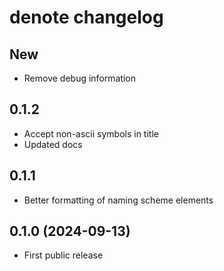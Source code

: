 # denote changelog

## New

- Remove debug information

## 0.1.2

- Accept non-ascii symbols in title
- Updated docs

## 0.1.1

- Better formatting of naming scheme elements

## 0.1.0 (2024-09-13)

- First public release
